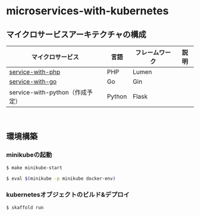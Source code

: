 # microservices-with-kubernetes

## マイクロサービスアーキテクチャの構成

| マイクロサービス            | 言語 | フレームワーク | 説明                                                         |
| --------------------------- | ---- | -------------- | ------------------------------------------------------------ |
| [service-with-php](https://github.com/hiroki-it/microservices-with-kubernetes/tree/main/src/service-with-php) | PHP  | Lumen          |                                                              |
| [service-with-go](https://github.com/hiroki-it/microservices-with-kubernetes/tree/main/src/service-with-go) | Go   | Gin            |                                                              |
| service-with-python（作成予定） | Python | Flask | |

<br>

## 環境構築

### minikubeの起動

```bash
$ make minikube-start

$ eval $(minikube -p minikube docker-env)
```

### kubernetesオブジェクトのビルド&デプロイ

```bash
$ skaffold run
```
